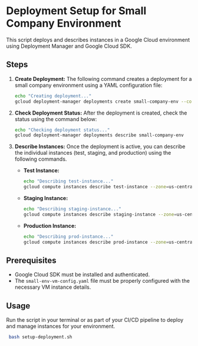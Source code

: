 # Deployment Setup for Small Company Environment

This script deploys and describes instances in a Google Cloud environment using Deployment Manager and Google Cloud SDK.

## Steps

1. **Create Deployment:**
   The following command creates a deployment for a small company environment using a YAML configuration file:

   ```bash
   echo "Creating deployment..."
   gcloud deployment-manager deployments create small-company-env --config small-env-vm-config.yaml
   ```

2. **Check Deployment Status:**
   After the deployment is created, check the status using the command below:

   ```bash
   echo "Checking deployment status..."
   gcloud deployment-manager deployments describe small-company-env
   ```

3. **Describe Instances:**
   Once the deployment is active, you can describe the individual instances (test, staging, and production) using the following commands.

   - **Test Instance:**
     ```bash
     echo "Describing test-instance..."
     gcloud compute instances describe test-instance --zone=us-central1-a
     ```

   - **Staging Instance:**
     ```bash
     echo "Describing staging-instance..."
     gcloud compute instances describe staging-instance --zone=us-central1-a
     ```

   - **Production Instance:**
     ```bash
     echo "Describing prod-instance..."
     gcloud compute instances describe prod-instance --zone=us-central1-a
     ```

## Prerequisites

- Google Cloud SDK must be installed and authenticated.
- The `small-env-vm-config.yaml` file must be properly configured with the necessary VM instance details.

## Usage

Run the script in your terminal or as part of your CI/CD pipeline to deploy and manage instances for your environment.
 ```bash
  bash setup-deployment.sh     
 ```
